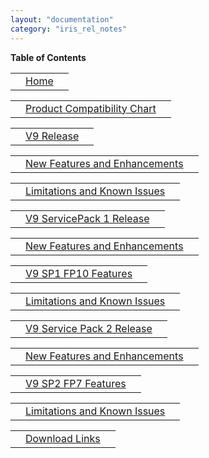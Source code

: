 ```yaml
---
layout: "documentation"
category: "iris_rel_notes"
---
```

                        

**Table of Contents**

<table style="width: 100%;" cellspacing="0" cellpadding="0" class="GenTOCTable1"><colgroup><col style="width: 0pt;"> <col> <col style="width: 10pt;"></colgroup><tbody><tr><td class="mcReset"></td><td class="GenTOCText1"><a class="GenTOCText1" href="../VoltMX_Iris_Release_Notes.html">Home</a></td><td class="GenTOCPageText1"><madcap:xref style="mc-format: '{page}';" class="TOCPageNumber" data-mc-xref-target=""></madcap:xref></td></tr></tbody></table>

<table style="width: 100%;" cellspacing="0" cellpadding="0" class="GenTOCTable1"><colgroup><col style="width: 0pt;"> <col> <col style="width: 10pt;"></colgroup><tbody><tr><td class="mcReset"></td><td class="GenTOCText1"><a class="GenTOCText1" href="../ProductCompatibilityChart.html">Product Compatibility Chart</a></td><td class="GenTOCPageText1"><madcap:xref style="mc-format: '{page}';" class="TOCPageNumber" data-mc-xref-target=""></madcap:xref></td></tr></tbody></table>

<table style="width: 100%;" cellspacing="0" cellpadding="0" class="GenTOCTable1"><colgroup><col style="width: 0pt;"> <col> <col style="width: 10pt;"></colgroup><tbody><tr><td class="mcReset"></td><td class="GenTOCText1"><a class="GenTOCText1" href="../V9.html">V9 Release</a></td><td class="GenTOCPageText1"><madcap:xref style="mc-format: '{page}';" class="TOCPageNumber" data-mc-xref-target=""></madcap:xref></td></tr></tbody></table>

<table style="width: 100%;" cellspacing="0" cellpadding="0" class="GenTOCTable1"><colgroup><col style="width: 0pt;"> <col> <col style="width: 10pt;"></colgroup><tbody><tr><td class="mcReset"></td><td class="GenTOCText1"><a class="GenTOCText1" href="../V9.html">New Features and Enhancements</a></td><td class="GenTOCPageText1"><madcap:xref style="mc-format: '{page}';" class="TOCPageNumber" data-mc-xref-target=""></madcap:xref></td></tr></tbody></table>

<table style="width: 100%;" cellspacing="0" cellpadding="0" class="GenTOCTable1"><colgroup><col style="width: 0pt;"> <col> <col style="width: 10pt;"></colgroup><tbody><tr><td class="mcReset"></td><td class="GenTOCText1"><a class="GenTOCText1" href="../V9_Known_Issues.html">Limitations and Known Issues</a></td><td class="GenTOCPageText1"><madcap:xref style="mc-format: '{page}';" class="TOCPageNumber" data-mc-xref-target=""></madcap:xref></td></tr></tbody></table>

<table style="width: 100%;" cellspacing="0" cellpadding="0" class="GenTOCTable1"><colgroup><col style="width: 0pt;"> <col> <col style="width: 10pt;"></colgroup><tbody><tr><td class="mcReset"></td><td class="GenTOCText1"><a class="GenTOCText1" href="../V9SP1.html">V9 ServicePack 1 Release</a></td><td class="GenTOCPageText1"><madcap:xref style="mc-format: '{page}';" class="TOCPageNumber" data-mc-xref-target=""></madcap:xref></td></tr></tbody></table>

<table style="width: 100%;" cellspacing="0" cellpadding="0" class="GenTOCTable1"><colgroup><col style="width: 0pt;"> <col> <col style="width: 10pt;"></colgroup><tbody><tr><td class="mcReset"></td><td class="GenTOCText1"><a class="GenTOCText1" href="../V9SP1.html">New Features and Enhancements</a></td><td class="GenTOCPageText1"><madcap:xref style="mc-format: '{page}';" class="TOCPageNumber" data-mc-xref-target=""></madcap:xref></td></tr></tbody></table>

<table style="width: 100%;" cellspacing="0" cellpadding="0" class="GenTOCTable1"><colgroup><col style="width: 0pt;"> <col> <col style="width: 10pt;"></colgroup><tbody><tr><td class="mcReset"></td><td class="GenTOCText1"><a class="GenTOCText1" href="../V9SP1.html">V9 SP1 FP10 Features</a></td><td class="GenTOCPageText1"><madcap:xref style="mc-format: '{page}';" class="TOCPageNumber" data-mc-xref-target=""></madcap:xref></td></tr></tbody></table>

<table style="width: 100%;" cellspacing="0" cellpadding="0" class="GenTOCTable1"><colgroup><col style="width: 0pt;"> <col> <col style="width: 10pt;"></colgroup><tbody><tr><td class="mcReset"></td><td class="GenTOCText1"><a class="GenTOCText1" href="../V9-SP1_Known_Issues.html">Limitations and Known Issues</a></td><td class="GenTOCPageText1"><madcap:xref style="mc-format: '{page}';" class="TOCPageNumber" data-mc-xref-target=""></madcap:xref></td></tr></tbody></table>

<table style="width: 100%;" cellspacing="0" cellpadding="0" class="GenTOCTable1"><colgroup><col style="width: 0pt;"> <col> <col style="width: 10pt;"></colgroup><tbody><tr><td class="mcReset"></td><td class="GenTOCText1"><a class="GenTOCText1" href="../V9SP2.html">V9 Service Pack 2 Release</a></td><td class="GenTOCPageText1"><madcap:xref style="mc-format: '{page}';" class="TOCPageNumber" data-mc-xref-target=""></madcap:xref></td></tr></tbody></table>

<table style="width: 100%;" cellspacing="0" cellpadding="0" class="GenTOCTable1"><colgroup><col style="width: 0pt;"> <col> <col style="width: 10pt;"></colgroup><tbody><tr><td class="mcReset"></td><td class="GenTOCText1"><a class="GenTOCText1" href="../V9SP2.html">New Features and Enhancements</a></td><td class="GenTOCPageText1"><madcap:xref style="mc-format: '{page}';" class="TOCPageNumber" data-mc-xref-target=""></madcap:xref></td></tr></tbody></table>

<table style="width: 100%;" cellspacing="0" cellpadding="0" class="GenTOCTable1"><colgroup><col style="width: 0pt;"> <col> <col style="width: 10pt;"></colgroup><tbody><tr><td class="mcReset"></td><td class="GenTOCText1"><a class="GenTOCText1" href="../V9SP2FP7.html">V9 SP2 FP7 Features</a></td><td class="GenTOCPageText1"><madcap:xref style="mc-format: '{page}';" class="TOCPageNumber" data-mc-xref-target=""></madcap:xref></td></tr></tbody></table>

<table style="width: 100%;" cellspacing="0" cellpadding="0" class="GenTOCTable1"><colgroup><col style="width: 0pt;"> <col> <col style="width: 10pt;"></colgroup><tbody><tr><td class="mcReset"></td><td class="GenTOCText1"><a class="GenTOCText1" href="../V9SP2_Known_Issues.html">Limitations and Known Issues</a></td><td class="GenTOCPageText1"><madcap:xref style="mc-format: '{page}';" class="TOCPageNumber" data-mc-xref-target=""></madcap:xref></td></tr></tbody></table>

<table style="width: 100%;" cellspacing="0" cellpadding="0" class="GenTOCTable1"><colgroup><col style="width: 0pt;"> <col> <col style="width: 10pt;"></colgroup><tbody><tr><td class="mcReset"></td><td class="GenTOCText1"><a class="GenTOCText1" href="../Download_Links.html">Download Links</a></td><td class="GenTOCPageText1"><madcap:xref style="mc-format: '{page}';" class="TOCPageNumber" data-mc-xref-target=""></madcap:xref></td></tr></tbody></table>
